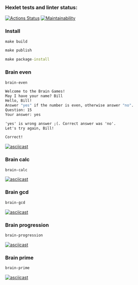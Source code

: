 ### Hexlet tests and linter status:
[![Actions Status](https://github.com/smolrepos/python-project-49/workflows/hexlet-check/badge.svg)](https://github.com/smolrepos/python-project-49/actions)
[![Maintainability](https://api.codeclimate.com/v1/badges/c2bf307ec79e8e57bb75/maintainability)](https://codeclimate.com/github/smolrepos/python-project-49/maintainability)

### Install

```cmd
make build
```

```cmd
make publish
```

```cmd
make package-install
```


### Brain even
```cmd
brain-even
```


```cmd
Welcome to the Brain Games!
May I have your name? Bill
Hello, Bill!
Answer "yes" if the number is even, otherwise answer "no".
Question: 15
Your answer: yes
```

```cmd
'yes' is wrong answer ;(. Correct answer was 'no'.
Let's try again, Bill!
```

```cmd
Correct!
```

[![asciicast](https://asciinema.org/a/O8mkEUn3UQgbAnP6teO4MMmVK.svg)](https://asciinema.org/a/O8mkEUn3UQgbAnP6teO4MMmVK)


### Brain calc
```cmd
brain-calc
```

[![asciicast](https://asciinema.org/a/DsEoUTBGxjQmxmf2VrC1RZwur.svg)](https://asciinema.org/a/DsEoUTBGxjQmxmf2VrC1RZwur)


### Brain gcd
```cmd
brain-gcd
```

[![asciicast](https://asciinema.org/a/zCgR7REfhiZ02p8kU2GS60VEX.svg)](https://asciinema.org/a/zCgR7REfhiZ02p8kU2GS60VEX)


### Brain progression
```cmd
brain-progression
```

[![asciicast](https://asciinema.org/a/RIWx3nEnrl7JuKcTH6fsB603R.svg)](https://asciinema.org/a/RIWx3nEnrl7JuKcTH6fsB603R)


### Brain prime
```cmd
brain-prime
```

[![asciicast](https://asciinema.org/a/LAPcVyJIyd3aveFs4FDm19Ii9.svg)](https://asciinema.org/a/LAPcVyJIyd3aveFs4FDm19Ii9)

